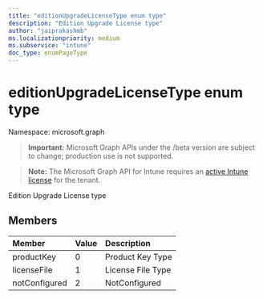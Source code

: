 ```yaml
---
title: "editionUpgradeLicenseType enum type"
description: "Edition Upgrade License type"
author: "jaiprakashmb"
ms.localizationpriority: medium
ms.subservice: "intune"
doc_type: enumPageType
---
```


# editionUpgradeLicenseType enum type

Namespace: microsoft.graph
> **Important:** Microsoft Graph APIs under the /beta version are subject to change; production use is not supported.

> **Note:** The Microsoft Graph API for Intune requires an [active Intune license](https://go.microsoft.com/fwlink/?linkid=839381) for the tenant.


Edition Upgrade License type

## Members
|Member|Value|Description|
|:---|:---|:---|
|productKey|0|Product Key Type|
|licenseFile|1|License File Type|
|notConfigured|2|NotConfigured|
